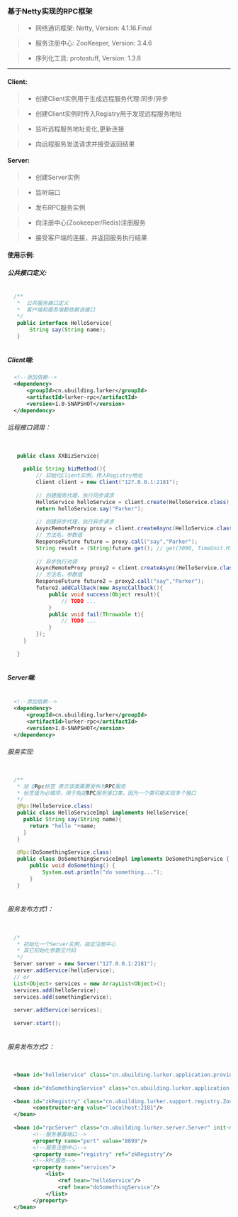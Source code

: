 ### 基于Netty实现的RPC框架

> * 网络通讯框架: Netty, Version: 4.1.16.Final

> * 服务注册中心: ZooKeeper, Version: 3.4.6

> * 序列化工具: protostuff, Version: 1.3.8

------

#### Client:

> * 创建Client实例用于生成远程服务代理:同步/异步

> * 创建Client实例时传入Registry用于发现远程服务地址

> * 监听远程服务地址变化,更新连接

> * 向远程服务发送请求并接受返回结果

#### Server:

> * 创建Server实例

> * 监听端口

> * 发布RPC服务实例

> * 向注册中心(Zookeeper/Redis)注册服务

> * 接受客户端的连接，并返回服务执行结果

#### 使用示例:

##### 公共接口定义:

```java

  /**
   *  公共服务接口定义
   *  客户端和服务端都依赖该接口
   */
   public interface HelloService{
       String say(String name);
   }
     
```

##### Client端:

```xml
  <!--添加依赖-->
  <dependency>
      <groupId>cn.ubuilding.lurker</groupId>
      <artifactId>lurker-rpc</artifactId>
      <version>1.0-SNAPSHOT</version>
  </dependency>

```
###### 远程接口调用：

```java
    
   public class XXBizService{
   
     public String bizMethod(){
         // 初始化Client实例，传入Registry地址
         Client client = new Client("127.0.0.1:2181");
         
         // 创建服务代理，执行同步请求
         HelloService helloService = client.create(HelloService.class);
         return helloService.say("Parker");
         
         // 创建异步代理，执行异步请求
         AsyncRemoteProxy proxy = client.createAsync(HelloService.class);
         // 方法名，参数值
         ResponseFuture future = proxy.call("say","Parker");
         String result = (String)future.get(); // get(3000, TimeUnit.MILLISECONDS);
         
         // 异步执行对调
         AsyncRemoteProxy proxy2 = client.createAsync(HelloService.class);
         // 方法名，参数值
         ResponseFuture future2 = proxy2.call("say","Parker");
         future2.addCallback(new AsyncCallback(){
             public void success(Object result){
                 // TODO ...
             }
             public void fail(Throwable t){
                 // TODO ...
             }
         });
     }
     
   }
  
```
##### Server端:

```xml
  
  <!--添加依赖-->
  <dependency>
      <groupId>cn.ubuilding.lurker</groupId>
      <artifactId>lurker-rpc</artifactId>
      <version>1.0-SNAPSHOT</version>
  </dependency>

```

###### 服务实现:

```java

  /**
   * 加 @Rpc标签 表示该类需要发布为RPC服务
   * 标签值为必填项，用于指定RPC服务接口类，因为一个类可能实现多个接口
   */
   @Rpc(HelloService.class)
   public class HelloServiceImpl implements HelloService{
     public String say(String name){
       return "hello "+name;
     }
   }
   
   @Rpc(DoSomethingService.class)
   public class DoSomethingServiceImpl implements DoSomethingService {
       public void doSomething() {
           System.out.println("do something...");
       }
   }
   
```

###### 服务发布方式1：

```java
  
  /*
   * 初始化一个Server实例，指定注册中心
   * 其它初始化参数见代码
   */ 
  Server server = new Server("127.0.0.1:2181");
  server.addService(helloService);
  // or
  List<Object> services = new ArrayList<Object>();
  services.add(helloService);
  services.add(somethingService);
  
  server.addService(services);
  
  server.start();
  

```

###### 服务发布方式2：

```xml

  <bean id="helloService" class="cn.ubuilding.lurker.application.provider.impl.HelloServiceImpl"/>
  
  <bean id="doSomethingService" class="cn.ubuilding.lurker.application.provider.impl.DoSomethingServiceImpl"/>
  
  <bean id="zkRegistry" class="cn.ubuilding.lurker.support.registry.ZookeeperRegistry">
        <constructor-arg value="localhost:2181"/>
  </bean>
  
  <bean id="rpcServer" class="cn.ubuilding.lurker.server.Server" init-method="start">
        <!--服务暴露端口-->
        <property name="port" value="8899"/>
        <!--服务注册中心-->
        <property name="registry" ref="zkRegistry"/>
        <!--RPC服务-->
        <property name="services">
            <list>
                <ref bean="helloService"/>
                <ref bean="doSomethingService"/>
            </list>
        </property>
  </bean>

```



